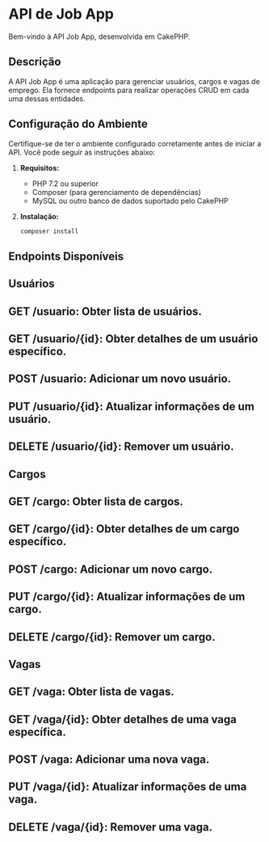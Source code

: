 # API de Job App

Bem-vindo à API Job App, desenvolvida em CakePHP.

## Descrição

A API Job App é uma aplicação para gerenciar usuários, cargos e vagas de emprego. Ela fornece endpoints para realizar operações CRUD em cada uma dessas entidades.

## Configuração do Ambiente

Certifique-se de ter o ambiente configurado corretamente antes de iniciar a API. Você pode seguir as instruções abaixo:

1. **Requisitos:**
   - PHP 7.2 ou superior
   - Composer (para gerenciamento de dependências)
   - MySQL ou outro banco de dados suportado pelo CakePHP

2. **Instalação:**
   ```bash
   composer install

## Endpoints Disponíveis
## Usuários
## GET /usuario: Obter lista de usuários.
## GET /usuario/{id}: Obter detalhes de um usuário específico.
## POST /usuario: Adicionar um novo usuário.
## PUT /usuario/{id}: Atualizar informações de um usuário.
## DELETE /usuario/{id}: Remover um usuário.

## Cargos
## GET /cargo: Obter lista de cargos.
## GET /cargo/{id}: Obter detalhes de um cargo específico.
## POST /cargo: Adicionar um novo cargo.
## PUT /cargo/{id}: Atualizar informações de um cargo.
## DELETE /cargo/{id}: Remover um cargo.

## Vagas
## GET /vaga: Obter lista de vagas.
## GET /vaga/{id}: Obter detalhes de uma vaga específica.
## POST /vaga: Adicionar uma nova vaga.
## PUT /vaga/{id}: Atualizar informações de uma vaga.
## DELETE /vaga/{id}: Remover uma vaga.